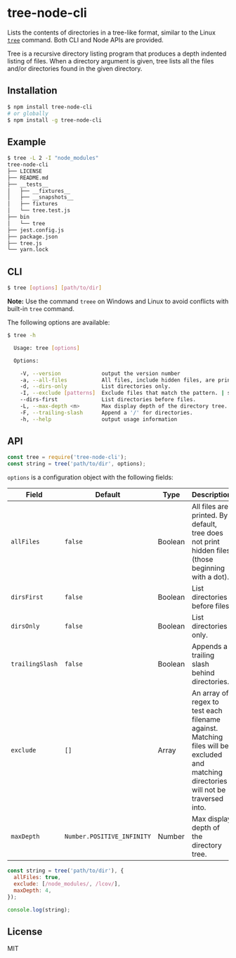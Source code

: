 # tree-node-cli

Lists the contents of directories in a tree-like format, similar to the Linux [`tree`](https://linux.die.net/man/1/tree) command. Both CLI and Node APIs are provided.

Tree is a recursive directory listing program that produces a depth indented listing of files. When a directory argument is given, tree lists all the files and/or directories found in the given directory.

## Installation

```bash
$ npm install tree-node-cli
# or globally
$ npm install -g tree-node-cli
```

## Example

```bash
$ tree -L 2 -I "node_modules"
tree-node-cli
├── LICENSE
├── README.md
├── __tests__
│   ├── __fixtures__
│   ├── __snapshots__
│   ├── fixtures
│   └── tree.test.js
├── bin
│   └── tree
├── jest.config.js
├── package.json
├── tree.js
└── yarn.lock
```

## CLI

```bash
$ tree [options] [path/to/dir]
```

**Note:** Use the command `treee` on Windows and Linux to avoid conflicts with built-in `tree` command.

The following options are available:

```bash
$ tree -h

  Usage: tree [options]

  Options:

    -V, --version             output the version number
    -a, --all-files           All files, include hidden files, are printed.
    -d, --dirs-only           List directories only.
    -I, --exclude [patterns]  Exclude files that match the pattern. | separates alternate patterns. Wrap your entire pattern in double quotes. E.g. `"node_modules|lcov".
    --dirs-first              List directories before files.
    -L, --max-depth <n>       Max display depth of the directory tree.
    -F, --trailing-slash      Append a '/' for directories.
    -h, --help                output usage information
```

## API

```js
const tree = require('tree-node-cli');
const string = tree('path/to/dir', options);
```

`options` is a configuration object with the following fields:

| Field           | Default                    | Type    | Description                                                                                                                           |
| --------------- | -------------------------- | ------- | ------------------------------------------------------------------------------------------------------------------------------------- |
| `allFiles`      | `false`                    | Boolean | All files are printed. By default, tree does not print hidden files (those beginning with a dot).                                     |
| `dirsFirst`     | `false`                    | Boolean | List directories before files.                                                                                                        |
| `dirsOnly`      | `false`                    | Boolean | List directories only.                                                                                                                |
| `trailingSlash` | `false`                    | Boolean | Appends a trailing slash behind directories.                                                                                          |
| `exclude`       | `[]`                       | Array   | An array of regex to test each filename against. Matching files will be excluded and matching directories will not be traversed into. |
| `maxDepth`      | `Number.POSITIVE_INFINITY` | Number  | Max display depth of the directory tree.                                                                                              |

```js
const string = tree('path/to/dir'), {
  allFiles: true,
  exclude: [/node_modules/, /lcov/],
  maxDepth: 4,
});

console.log(string);
```

## License

MIT

